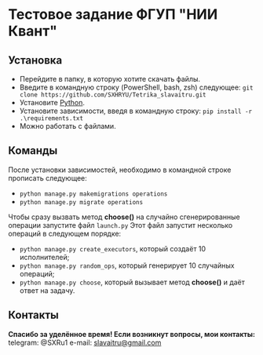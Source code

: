 # Тестовое задание ФГУП "НИИ Квант"

## Установка

- Перейдите в папку, в которую хотите скачать файлы.
- Введите в командную строку (PowerShell, bash, zsh) следующее:
`git clone https://github.com/SXHRYU/Tetrika_slavaitru.git`
- Установите [Python](https://www.python.org/downloads/).
- Установите зависимости, введя в командную строку:
`pip install -r .\requirements.txt`
- Можно работать с файлами.

## Команды

После установки зависимостей, необходимо в командной строке прописать следующее:
- `python manage.py makemigrations operations`
- `python manage.py migrate operations`

Чтобы сразу вызвать метод **choose()** на случайно сгенерированные операции запустите файл `launch.py`
Этот файл запустит несколько операций в следующем порядке:
- `python manage.py create_executors`, который создаёт 10 исполнителей;
- `python manage.py random_ops`, который генерирует 10 случайных операций;
- `python manage.py choose`, который вызывает метод **choose()** и даёт ответ на задачу.

## Контакты

**Спасибо за уделённое время! Если возникнут вопросы, мои контакты:**
telegram: @SXRu1
e-mail: slavaitru@gmail.com
